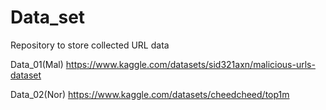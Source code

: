 # Data_set
Repository to store collected URL data

Data_01(Mal) https://www.kaggle.com/datasets/sid321axn/malicious-urls-dataset

Data_02(Nor) https://www.kaggle.com/datasets/cheedcheed/top1m
